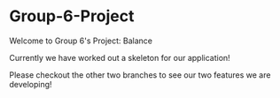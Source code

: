 # Group-6-Project
Welcome to Group 6's Project: Balance

Currently we have worked out a skeleton for our application!

Please checkout the other two branches to see our two features we are developing!